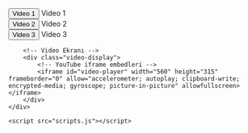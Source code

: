 <!DOCTYPE html>
<html lang="tr">
<head>
    <meta charset="UTF-8">
    <meta name="viewport" content="width=device-width, initial-scale=1.0">
    <title>Video Sayfası</title>
    <link rel="stylesheet" href="styles.css">
</head>
<body>
    <div class="video-container">
        <!-- Video Listesi -->
        <div class="video-list">
            <div class="video-btn-container">
                <button class="video-btn" data-video="1">Video 1</button>
                <span class="video-number">Video 1</span>
            </div>
            <div class="video-btn-container">
                <button class="video-btn" data-video="2">Video 2</button>
                <span class="video-number">Video 2</span>
            </div>
            <div class="video-btn-container">
                <button class="video-btn" data-video="3">Video 3</button>
                <span class="video-number">Video 3</span>
            </div>
        </div>
        
        <!-- Video Ekranı -->
        <div class="video-display">
            <!-- YouTube iframe embedleri -->
            <iframe id="video-player" width="560" height="315" frameborder="0" allow="accelerometer; autoplay; clipboard-write; encrypted-media; gyroscope; picture-in-picture" allowfullscreen></iframe>
        </div>
    </div>

    <script src="scripts.js"></script>
</body>
</html>
